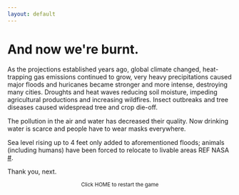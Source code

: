 ```yaml
---
layout: default
---
```


# And now we're burnt.

As the projections established years ago, global climate changed, heat-trapping gas emissions continued to grow, very heavy precipitations caused major floods
and huricanes became stronger and more intense, destroying many cities. Droughts and heat waves reducing soil moisture, impeding agricultural productions and increasing wildfires. Insect outbreaks and tree diseases caused widespread tree and crop die-off. 

The pollution in the air and water has decreased their quality. Now drinking water is scarce and people have to wear masks everywhere. 

Sea level rising up to 4 feet only added to aforementioned floods; animals (including humans) have been forced to relocate to livable areas REF NASA [#](https://sararodrig.github.io/workforce-future/references). 

Thank you, next. 

<small><center>Click HOME to restart the game</center></small>